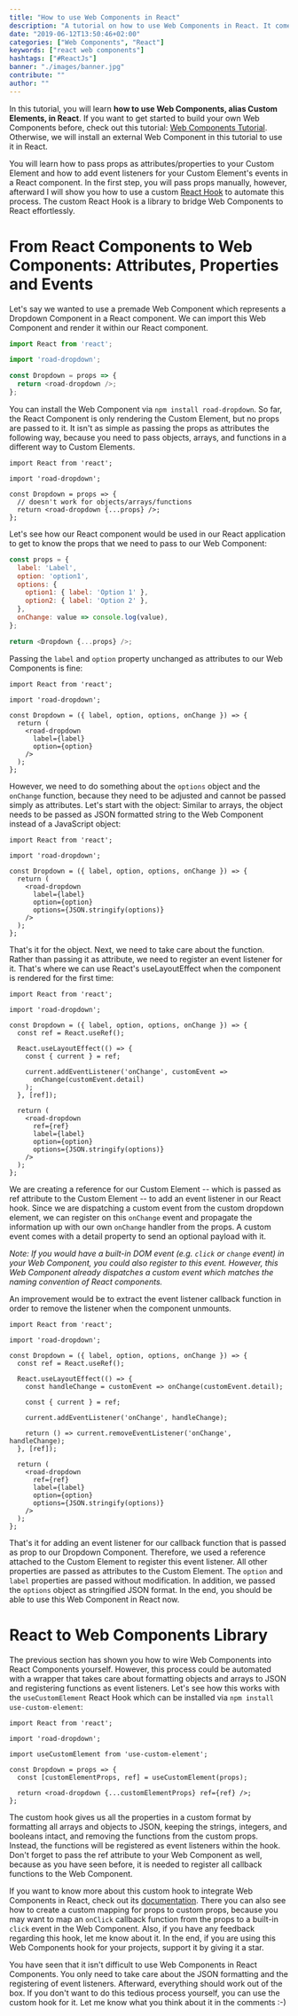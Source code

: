 ```yaml
---
title: "How to use Web Components in React"
description: "A tutorial on how to use Web Components in React. It comes with a library as a wrapper to use a custom element within your React component for passing props as attributes and event listeners ..."
date: "2019-06-12T13:50:46+02:00"
categories: ["Web Components", "React"]
keywords: ["react web components"]
hashtags: ["#ReactJs"]
banner: "./images/banner.jpg"
contribute: ""
author: ""
---
```


<Sponsorship />

In this tutorial, you will learn **how to use Web Components, alias Custom Elements, in React**. If you want to get started to build your own Web Components before, check out this tutorial: [Web Components Tutorial](/web-components-tutorial). Otherwise, we will install an external Web Component in this tutorial to use it in React.

You will learn how to pass props as attributes/properties to your Custom Element and how to add event listeners for your Custom Element's events in a React component. In the first step, you will pass props manually, however, afterward I will show you how to use a custom [React Hook](/react-hooks/) to automate this process. The custom React Hook is a library to bridge Web Components to React effortlessly.

# From React Components to Web Components: Attributes, Properties and Events

Let's say we wanted to use a premade Web Component which represents a Dropdown Component in a React component. We can import this Web Component and render it within our React component.

```javascript
import React from 'react';

import 'road-dropdown';

const Dropdown = props => {
  return <road-dropdown />;
};
```

You can install the Web Component via `npm install road-dropdown`. So far, the React Component is only rendering the Custom Element, but no props are passed to it. It isn't as simple as passing the props as attributes the following way, because you need to pass objects, arrays, and functions in a different way to Custom Elements.

```javascript{6,7}
import React from 'react';

import 'road-dropdown';

const Dropdown = props => {
  // doesn't work for objects/arrays/functions
  return <road-dropdown {...props} />;
};
```

Let's see how our React component would be used in our React application to get to know the props that we need to pass to our Web Component:

```javascript
const props = {
  label: 'Label',
  option: 'option1',
  options: {
    option1: { label: 'Option 1' },
    option2: { label: 'Option 2' },
  },
  onChange: value => console.log(value),
};

return <Dropdown {...props} />;
```

Passing the `label` and `option` property unchanged as attributes to our Web Components is fine:

```javascript{5,8,9}
import React from 'react';

import 'road-dropdown';

const Dropdown = ({ label, option, options, onChange }) => {
  return (
    <road-dropdown
      label={label}
      option={option}
    />
  );
};
```

However, we need to do something about the `options` object and the `onChange` function, because they need to be adjusted and cannot be passed simply as attributes. Let's start with the object: Similar to arrays, the object needs to be passed as JSON formatted string to the Web Component instead of a JavaScript object:

```javascript{10}
import React from 'react';

import 'road-dropdown';

const Dropdown = ({ label, option, options, onChange }) => {
  return (
    <road-dropdown
      label={label}
      option={option}
      options={JSON.stringify(options)}
    />
  );
};
```

That's it for the object. Next, we need to take care about the function. Rather than passing it as attribute, we need to register an event listener for it. That's where we can use React's useLayoutEffect when the component is rendered for the first time:

```javascript{6,8,9,10,11,12,13,14,18}
import React from 'react';

import 'road-dropdown';

const Dropdown = ({ label, option, options, onChange }) => {
  const ref = React.useRef();

  React.useLayoutEffect(() => {
    const { current } = ref;

    current.addEventListener('onChange', customEvent =>
      onChange(customEvent.detail)
    );
  }, [ref]);

  return (
    <road-dropdown
      ref={ref}
      label={label}
      option={option}
      options={JSON.stringify(options)}
    />
  );
};
```

We are creating a reference for our Custom Element -- which is passed as ref attribute to the Custom Element -- to add an event listener in our React hook. Since we are dispatching a custom event from the custom dropdown element, we can register on this `onChange` event and propagate the information up with our own `onChange` handler from the props.  A custom event comes with a detail property to send an optional payload with it.

*Note: If you would have a built-in DOM event (e.g. `click` or `change` event) in your Web Component, you could also register to this event. However, this Web Component already dispatches a custom event which matches the naming convention of React components.*

An improvement would be to extract the event listener callback function in order to remove the listener when the component unmounts.

```javascript{9,13,15}
import React from 'react';

import 'road-dropdown';

const Dropdown = ({ label, option, options, onChange }) => {
  const ref = React.useRef();

  React.useLayoutEffect(() => {
    const handleChange = customEvent => onChange(customEvent.detail);

    const { current } = ref;

    current.addEventListener('onChange', handleChange);

    return () => current.removeEventListener('onChange', handleChange);
  }, [ref]);

  return (
    <road-dropdown
      ref={ref}
      label={label}
      option={option}
      options={JSON.stringify(options)}
    />
  );
};
```

That's it for adding an event listener for our callback function that is passed as prop to our Dropdown Component. Therefore, we used a reference attached to the Custom Element to register this event listener. All other properties are passed as attributes to the Custom Element. The `option` and `label` properties are passed without modification. In addition, we passed the `options` object as stringified JSON format. In the end, you should be able to use this Web Component in React now.

# React to Web Components Library

The previous section has shown you how to wire Web Components into React Components yourself. However, this process could be automated with a wrapper that takes care about formatting objects and arrays to JSON and registering functions as event listeners. Let's see how this works with the `useCustomElement` React Hook which can be installed via `npm install use-custom-element`:

```javascript{5,8,10}
import React from 'react';

import 'road-dropdown';

import useCustomElement from 'use-custom-element';

const Dropdown = props => {
  const [customElementProps, ref] = useCustomElement(props);

  return <road-dropdown {...customElementProps} ref={ref} />;
};
```

The custom hook gives us all the properties in a custom format by formatting all arrays and objects to JSON, keeping the strings, integers, and booleans intact, and removing the functions from the custom props. Instead, the functions will be registered as event listeners within the hook. Don't forget to pass the ref attribute to your Web Component as well, because as you have seen before, it is needed to register all callback functions to the Web Component.

If you want to know more about this custom hook to integrate Web Components in React, check out its [documentation](https://github.com/the-road-to-learn-react/use-custom-element). There you can also see how to create a custom mapping for props to custom props, because you may want to map an `onClick` callback function from the props to a built-in `click` event in the Web Component. Also, if you have any feedback regarding this hook, let me know about it. In the end, if you are using this Web Components hook for your projects, support it by giving it a star.

<Divider />

You have seen that it isn't difficult to use Web Components in React Components. You only need to take care about the JSON formatting and the registering of event listeners. Afterward, everything should work out of the box. If you don't want to do this tedious process yourself, you can use the custom hook for it. Let me know what you think about it in the comments :-)
